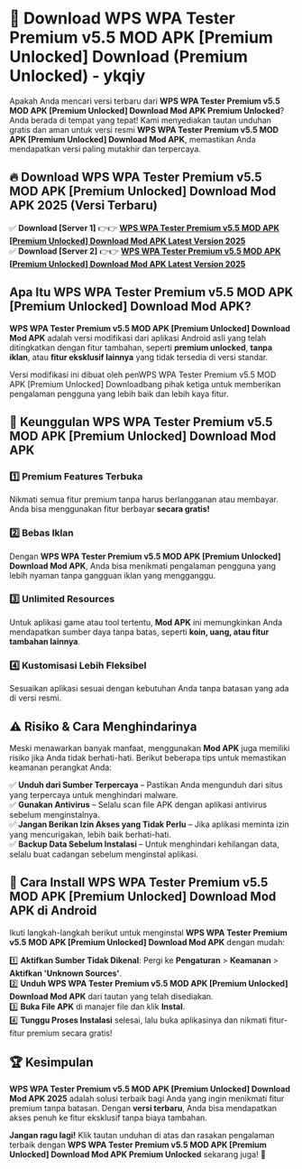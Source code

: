 # 🎯 Download WPS WPA Tester Premium v5.5 MOD APK [Premium Unlocked] Download (Premium Unlocked) -  ykqiy

Apakah Anda mencari versi terbaru dari **WPS WPA Tester Premium v5.5 MOD APK [Premium Unlocked] Download Mod APK Premium Unlocked**? Anda berada di tempat yang tepat! Kami menyediakan tautan unduhan gratis dan aman untuk versi resmi **WPS WPA Tester Premium v5.5 MOD APK [Premium Unlocked] Download Mod APK**, memastikan Anda mendapatkan versi paling mutakhir dan terpercaya.

## 🔥 Download WPS WPA Tester Premium v5.5 MOD APK [Premium Unlocked] Download Mod APK 2025 (Versi Terbaru)

✅ **Download [Server 1]** 👉👉 [**WPS WPA Tester Premium v5.5 MOD APK [Premium Unlocked] Download Mod APK Latest Version 2025**](https://momento.my/?title=WPS_WPA_Tester_Premium_v5.5_MOD_APK_[Premium_Unlocked]_Download)  
✅ **Download [Server 2]** 👉👉 [**WPS WPA Tester Premium v5.5 MOD APK [Premium Unlocked] Download Mod APK Latest Version 2025**](https://momento.my/?title=WPS_WPA_Tester_Premium_v5.5_MOD_APK_[Premium_Unlocked]_Download)  

## Apa Itu WPS WPA Tester Premium v5.5 MOD APK [Premium Unlocked] Download Mod APK?

**WPS WPA Tester Premium v5.5 MOD APK [Premium Unlocked] Download Mod APK** adalah versi modifikasi dari aplikasi Android asli yang telah ditingkatkan dengan fitur tambahan, seperti **premium unlocked**, **tanpa iklan**, atau **fitur eksklusif lainnya** yang tidak tersedia di versi standar.

Versi modifikasi ini dibuat oleh penWPS WPA Tester Premium v5.5 MOD APK [Premium Unlocked] Downloadbang pihak ketiga untuk memberikan pengalaman pengguna yang lebih baik dan lebih kaya fitur.

## 🎯 Keunggulan WPS WPA Tester Premium v5.5 MOD APK [Premium Unlocked] Download Mod APK

### 1️⃣ Premium Features Terbuka
Nikmati semua fitur premium tanpa harus berlangganan atau membayar. Anda bisa menggunakan fitur berbayar **secara gratis!**

### 2️⃣ Bebas Iklan
Dengan **WPS WPA Tester Premium v5.5 MOD APK [Premium Unlocked] Download Mod APK**, Anda bisa menikmati pengalaman pengguna yang lebih nyaman tanpa gangguan iklan yang mengganggu.

### 3️⃣ Unlimited Resources
Untuk aplikasi game atau tool tertentu, **Mod APK** ini memungkinkan Anda mendapatkan sumber daya tanpa batas, seperti **koin, uang, atau fitur tambahan lainnya**.

### 4️⃣ Kustomisasi Lebih Fleksibel
Sesuaikan aplikasi sesuai dengan kebutuhan Anda tanpa batasan yang ada di versi resmi.

## ⚠️ Risiko & Cara Menghindarinya

Meski menawarkan banyak manfaat, menggunakan **Mod APK** juga memiliki risiko jika Anda tidak berhati-hati. Berikut beberapa tips untuk memastikan keamanan perangkat Anda:

✅ **Unduh dari Sumber Terpercaya** – Pastikan Anda mengunduh dari situs yang terpercaya untuk menghindari malware.  
✅ **Gunakan Antivirus** – Selalu scan file APK dengan aplikasi antivirus sebelum menginstalnya.  
✅ **Jangan Berikan Izin Akses yang Tidak Perlu** – Jika aplikasi meminta izin yang mencurigakan, lebih baik berhati-hati.  
✅ **Backup Data Sebelum Instalasi** – Untuk menghindari kehilangan data, selalu buat cadangan sebelum menginstal aplikasi.

## 📌 Cara Install WPS WPA Tester Premium v5.5 MOD APK [Premium Unlocked] Download Mod APK di Android

Ikuti langkah-langkah berikut untuk menginstal **WPS WPA Tester Premium v5.5 MOD APK [Premium Unlocked] Download Mod APK** dengan mudah:

1️⃣ **Aktifkan Sumber Tidak Dikenal**: Pergi ke **Pengaturan** > **Keamanan** > **Aktifkan 'Unknown Sources'**.  
2️⃣ **Unduh WPS WPA Tester Premium v5.5 MOD APK [Premium Unlocked] Download Mod APK** dari tautan yang telah disediakan.  
3️⃣ **Buka File APK** di manajer file dan klik **Instal**.  
4️⃣ **Tunggu Proses Instalasi** selesai, lalu buka aplikasinya dan nikmati fitur-fitur premium secara gratis!

## 🏆 Kesimpulan

**WPS WPA Tester Premium v5.5 MOD APK [Premium Unlocked] Download Mod APK 2025** adalah solusi terbaik bagi Anda yang ingin menikmati fitur premium tanpa batasan. Dengan **versi terbaru**, Anda bisa mendapatkan akses penuh ke fitur eksklusif tanpa biaya tambahan.

**Jangan ragu lagi!** Klik tautan unduhan di atas dan rasakan pengalaman terbaik dengan **WPS WPA Tester Premium v5.5 MOD APK [Premium Unlocked] Download Mod APK Premium Unlocked** sekarang juga! 🚀
